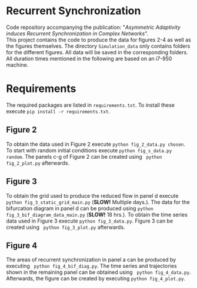 # Recurrent Synchronization

Code repository accompanying the publication: "*Asymmetric Adaptivity induces Recurrent Synchronization in Complex Networks*".  
This project contains the code to produce the data for figures 2-4 as well as the figures themselves. The directory ``` Simulation_data ``` only contains folders for the different figures. All data will be saved in the corresponding folders. All duration times mentioned in the following are based on an i7-950 machine.

# Requirements

The required packages are listed in ``` requirements.txt ```. To install these execute ``` pip install -r requirements.txt ```.

## Figure 2

To obtain the data used in Figure 2 execute ``` python fig_2_data.py chosen ```. To start with random initial conditions execute ``` python fig_s_data.py random ```. The panels c-g of Figure 2 can be created using ``` python fig_2_plot.py``` afterwards.

## Figure 3

To obtain the grid used to produce the reduced flow in panel d execute ``` python fig_3_static_grid_main.py``` (**SLOW!** Multiple days.). The data for the bifurcation diagram in panel d can be produced using ``` python fig_3_bif_diagram_data_main.py ``` (**SLOW!** 18 hrs.). To obtain the time series data used in Figure 3 execute ``` python fig_3_data.py ```. Figure 3 can be created using ``` python fig_3_plot.py``` afterwards.

## Figure 4

The areas of recurrent synchronization in panel a can be produced by executing ``` python fig_4_bif_diag.py```. The time series and trajectories shown in the remaining panel can be obtained using ``` python fig_4_data.py```. Afterwards, the figure can be created by executing ``` python fig_4_plot.py ```.
